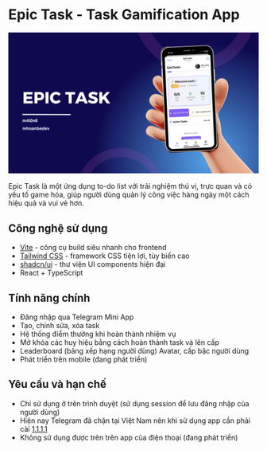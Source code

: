 # Epic Task - Task Gamification App

![Epic Task Banner](public/banner.png)

Epic Task là một ứng dụng to-do list với trải nghiệm thú vị, trực quan và có yếu tố game hóa, giúp người dùng quản lý công việc hàng ngày một cách hiệu quả và vui vẻ hơn.


## Công nghệ sử dụng

- [Vite](https://vitejs.dev/) - công cụ build siêu nhanh cho frontend
- [Tailwind CSS](https://tailwindcss.com/) - framework CSS tiện lợi, tùy biến cao
- [shadcn/ui](https://ui.shadcn.dev/) - thư viện UI components hiện đại
- React + TypeScript

## Tính năng chính

- Đăng nhập qua Telegram Mini App
- Tạo, chỉnh sửa, xóa task
- Hệ thống điểm thưởng khi hoàn thành nhiệm vụ
- Mở khóa các huy hiệu bằng cách hoàn thành task và lên cấp
- Leaderboard (bảng xếp hạng người dùng) Avatar, cấp bậc người dùng
- Phát triển trên mobile (đang phát triển)

## Yêu cầu và hạn chế

- Chỉ sử dụng ở trên trình duyệt (sử dụng session để lưu đăng nhập của người dùng)
- Hiện nay Telegram đã chặn tại Việt Nam nên khi sử dụng app cần phải cài [1.1.1.1](https://one.one.one.one/)
- Không sử dụng được trên trên app của điện thoại (đang phát triển)

